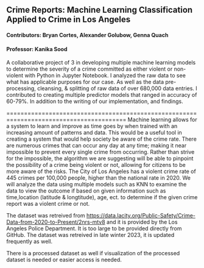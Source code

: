 ## Crime Reports: Machine Learning Classification Applied to Crime in Los Angeles

#### Contributors: Bryan Cortes, Alexander Golubow, Genna Quach
#### Professor: Kanika Sood

A collaborative project of 3 in developing multiple machine learning models to determine the severity of a crime committed as either violent or non-violent with Python in Jupyter Notebook. I analyzed the raw data to see what has applicable purposes for our case. As well as the data pre-processing, cleansing, & splitting of raw data of over 680,000 data entries. I contributed to creating multiple predictor models that ranged in accuracy of 60-79%. In addition to the writing of our implementation, and findings. 

========================================================================================
 Machine learning allows for a system to learn and improve
as time goes by when trained with an increasing amount of
patterns and data. This would be a useful tool in creating a
system that would help society be aware of the crime rate.
There are numerous crimes that can occur any day at any time;
making it near impossible to prevent every single crime from
occurring. Rather than strive for the impossible, the algorithm
we are suggesting will be able to pinpoint the possibility of
a crime being violent or not, allowing for citizens to be more
aware of the risks. The City of Los Angeles has a violent
crime rate of 445 crimes per 100,000 people, higher than the
national rate in 2020.  We will analyze the data using multiple models such as KNN to examine the data to view the outcome if based on given information such as time,location (latitude & longtitude), age, ect. to determine if the given crime report was a violent crime or not. 

The dataset was retreived from https://data.lacity.org/Public-Safety/Crime-Data-from-2020-to-Present/2nrs-mtv8 and it is provided by the Los Angeles Police Department. It is too large to be provided directly from GitHub. The dataset was retreived in late winter 2023, it is updated frequently as well. 

There is a processed dataset as well if visualization of the processed dataset is needed or easier access is needed. 

